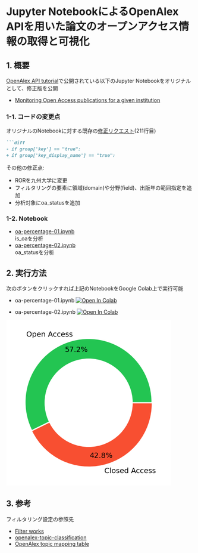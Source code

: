 # Jupyter NotebookによるOpenAlex APIを用いた論文のオープンアクセス情報の取得と可視化

## 1. 概要
  
[OpenAlex API tutorial](https://docs.openalex.org/additional-help/tutorials)で公開されている以下のJupyter Notebookをオリジナルとして、修正版を公開  
- [Monitoring Open Access publications for a given institution](https://github.com/ourresearch/openalex-api-tutorials/blob/main/notebooks/institutions/oa-percentage.ipynb)
  
### 1-1. コードの変更点

オリジナルのNotebookに対する既存の[修正リクエスト](https://github.com/ourresearch/openalex-api-tutorials/pull/11/commits/bee0bce07cd06d6f55615db8c25de9ce69926a45)(211行目)  

```markdown
```diff
- if group['key'] == "true":
+ if group['key_display_name'] == "true":
```
その他の修正点:  
- RORを九州大学に変更
- フィルタリングの要素に領域(domain)や分野(field)、出版年の範囲指定を追加
- 分析対象にoa_statusを追加

### 1-2. Notebook

- [oa-percentage-01.ipynb](https://github.com/ashikita/openalex-api-notebook/blob/main/oa-percentage-01.ipynb)  
  is_oaを分析
- [oa-percentage-02.ipynb](https://github.com/ashikita/openalex-api-notebook/blob/main/oa-percentage-02.ipynb)  
  oa_statusを分析

## 2. 実行方法 

次のボタンをクリックすれば上記のNotebookをGoogle Colab上で実行可能  

- oa-percentage-01.ipynb
[![Open In Colab](https://colab.research.google.com/assets/colab-badge.svg)](https://colab.research.google.com/github/ashikita/openalex-api-notebook/blob/main/oa-percentage-01.ipynb)

- oa-percentage-02.ipynb
[![Open In Colab](https://colab.research.google.com/assets/colab-badge.svg)](https://colab.research.google.com/github/ashikita/openalex-api-notebook/blob/main/oa-percentage-02.ipynb)

![画像の説明](images/oa-percentage-01.png)

## 3. 参考

フィルタリング設定の参照先  
- [Filter works](https://docs.openalex.org/api-entities/works/filter-works)
- [openalex-topic-classification](https://github.com/ourresearch/openalex-topic-classification/tree/main?tab=readme-ov-file)  
- [OpenAlex topic mapping table](https://docs.google.com/spreadsheets/d/1v-MAq64x4YjhO7RWcB-yrKV5D_2vOOsxl4u6GBKEXY8/edit?gid=983250122#gid=983250122)  
